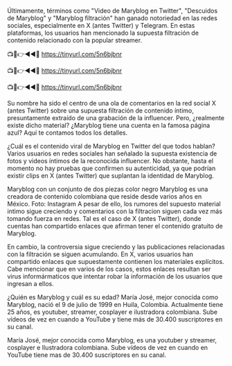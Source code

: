 Últimamente, términos como "Video de Maryblog en Twitter", "Descuidos de Maryblog" y "Maryblog filtración" han ganado notoriedad en las redes sociales, especialmente en X (antes Twitter) y Telegram. En estas plataformas, los usuarios han mencionado la supuesta filtración de contenido relacionado con la popular streamer.

📺📱👉◄◄🔴  https://tinyurl.com/5n6bjbnr

📺📱👉◄◄🔴  https://tinyurl.com/5n6bjbnr

📺📱👉◄◄🔴  https://tinyurl.com/5n6bjbnr

Su nombre ha sido el centro de una ola de comentarios en la red social X (antes Twitter) sobre una supuesta filtración de contenido íntimo, presuntamente extraído de una grabación de la influencer. Pero, ¿realmente existe dicho material? ¿Maryblog tiene una cuenta en la famosa página azul? Aquí te contamos todos los detalles.


¿Cuál es el contenido viral de Maryblog en Twitter del que todos hablan?
Varios usuarios en redes sociales han señalado la supuesta existencia de fotos y videos íntimos de la reconocida influencer. No obstante, hasta el momento no hay pruebas que confirmen su autenticidad, ya que podrían existir clips en X (antes Twitter) que suplantan la identidad de Maryblog.

Maryblog con un conjunto de dos piezas color negro
Maryblog es una creadora de contenido colombiana que reside desde varios años en México. Foto: Instagram
A pesar de ello, los rumores del supuesto material intimo sigue creciendo y comentarios con la filtracion siguen cada vez más tomando fuerza en redes. Tal es el caso de X (antes Twitter), donde cuentas han compartido enlaces que afirman tener el contenido gratuito de Maryblog.

En cambio, la controversia sigue creciendo y las publicaciones relacionadas con la filtración se siguen acumulando. En X, varios usuarios han compartido enlaces que supuestamente contienen los materiales explícitos. Cabe mencionar que en varios de los casos, estos enlaces resultan ser virus informármaticos que intentar robar la información de los usuarios que ingresan a ellos.

¿Quién es Maryblog y cuál es su edad?
María José, mejor conocida como Maryblog, nació el 9 de julio de 1999 en Huila, Colombia. Actualmente tiene 25 años, es youtuber, streamer, cosplayer e ilustradora colombiana. Sube vídeos de vez en cuando a YouTube y tiene más de 30.400 suscriptores en su canal.


María José, mejor conocida como Maryblog, es una youtuber y streamer, cosplayer e Ilustradora colombiana. Sube vídeos de vez en cuando en YouTube tiene mas de 30.400 suscriptores en su canal.
